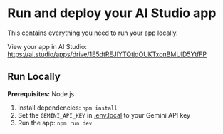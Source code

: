 

# Run and deploy your AI Studio app

This contains everything you need to run your app locally.

View your app in AI Studio: https://ai.studio/apps/drive/1E5dtREJlYTQtjdOUKTxonBMUlD5YtfFP

## Run Locally

**Prerequisites:**  Node.js


1. Install dependencies:
   `npm install`
2. Set the `GEMINI_API_KEY` in [.env.local](.env.local) to your Gemini API key
3. Run the app:
   `npm run dev`
